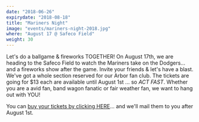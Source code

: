 ```yaml
---
date: "2018-06-26"
expirydate: "2018-08-18"
title: "Mariners Night"
image: "events/mariners-night-2018.jpg"
where: "August 17 @ Safeco Field"
weight: 30
---
```


Let's do a ballgame & fireworks TOGETHER! On August 17th, we are heading to the Safeco Field to watch the Mariners take on the Dodgers... and a fireworks show after the game. Invite your friends & let's have a blast. We've got a whole section reserved for our Arbor fan club. The tickets are going for $13 each are available until August 1st ... so *ACT FAST*. Whether you are a avid fan, band wagon fanatic or fair weather fan, we want to hang out with YOU!

You can [buy your tickets by clicking HERE](https://arborchurch.churchcenter.com/registrations/events/142479)... and we'll mail them to you after August 1st.

